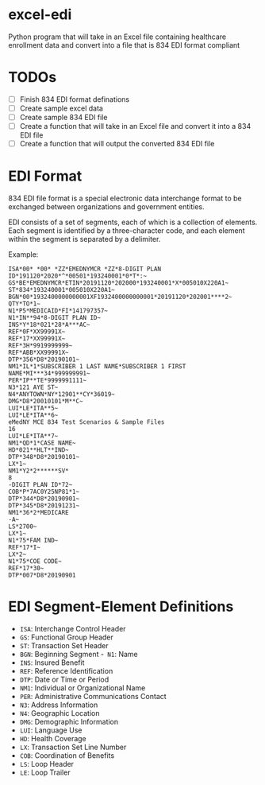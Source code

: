 # excel-edi
Python program that will take in an Excel file containing healthcare enrollment data and convert into a file that is 834 EDI format compliant

# TODOs
- [ ] Finish 834 EDI format definations
- [ ] Create sample excel data
- [ ] Create sample 834 EDI file
- [ ] Create a function that will take in an Excel file and convert it into a 834 EDI file
- [ ] Create a function that will output the converted 834 EDI file

# EDI Format
834 EDI file format is a special electronic data interchange format to be exchanged between organizations and government entities.

EDI consists of a set of segments, each of which is a collection of elements. Each segment is identified by a three-character code, and each element within the segment is separated by a delimiter.

Example: 
```
ISA*00* *00* *ZZ*EMEDNYMCR *ZZ*8-DIGIT PLAN 
ID*191120*2020*^*00501*193240001*0*T*:~
GS*BE*EMEDNYMCR*ETIN*20191120*202000*193240001*X*005010X220A1~
ST*834*193240001*005010X220A1~
BGN*00*1932400000000001XF1932400000000001*20191120*202001****2~
QTY*TO*1~
N1*P5*MEDICAID*FI*141797357~
N1*IN**94*8-DIGIT PLAN ID~
INS*Y*18*021*28*A***AC~
REF*0F*XX99991X~
REF*17*XX99991X~
REF*3H*9919999999~
REF*ABB*XX99991X~
DTP*356*D8*20190101~
NM1*IL*1*SUBSCRIBER 1 LAST NAME*SUBSCRIBER 1 FIRST NAME*MI***34*999999991~
PER*IP**TE*9999991111~
N3*121 AYE ST~
N4*ANYTOWN*NY*12901**CY*36019~
DMG*D8*20010101*M**C~
LUI*LE*ITA**5~
LUI*LE*ITA**6~
eMedNY MCE 834 Test Scenarios & Sample Files
16
LUI*LE*ITA**7~
NM1*QD*1*CASE NAME~
HD*021**HLT**IND~
DTP*348*D8*20190101~
LX*1~
NM1*Y2*2******SV*
8
-DIGIT PLAN ID*72~
COB*P*7AC0Y25NP81*1~
DTP*344*D8*20190901~
DTP*345*D8*20191231~
NM1*36*2*MEDICARE
-A~
LS*2700~
LX*1~
N1*75*FAM IND~
REF*17*I~
LX*2~
N1*75*COE CODE~
REF*17*30~
DTP*007*D8*20190901
```

# EDI Segment-Element Definitions
- `ISA`: Interchange Control Header
- `GS`: Functional Group Header
- `ST`: Transaction Set Header
- `BGN`: Beginning Segment
-` N1`: Name
- `INS`: Insured Benefit
- `REF`: Reference Identification
- `DTP`: Date or Time or Period
- `NM1`: Individual or Organizational Name
- `PER`: Administrative Communications Contact
- `N3`: Address Information
- `N4`: Geographic Location
- `DMG`: Demographic Information
- `LUI`: Language Use
- `HD`: Health Coverage
- `LX`: Transaction Set Line Number
- `COB`: Coordination of Benefits
- `LS`: Loop Header
- `LE`: Loop Trailer


